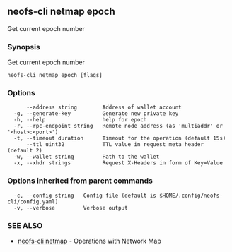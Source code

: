 ## neofs-cli netmap epoch

Get current epoch number

### Synopsis

Get current epoch number

```
neofs-cli netmap epoch [flags]
```

### Options

```
      --address string        Address of wallet account
  -g, --generate-key          Generate new private key
  -h, --help                  help for epoch
  -r, --rpc-endpoint string   Remote node address (as 'multiaddr' or '<host>:<port>')
  -t, --timeout duration      Timeout for the operation (default 15s)
      --ttl uint32            TTL value in request meta header (default 2)
  -w, --wallet string         Path to the wallet
  -x, --xhdr strings          Request X-Headers in form of Key=Value
```

### Options inherited from parent commands

```
  -c, --config string   Config file (default is $HOME/.config/neofs-cli/config.yaml)
  -v, --verbose         Verbose output
```

### SEE ALSO

* [neofs-cli netmap](neofs-cli_netmap.md)	 - Operations with Network Map

